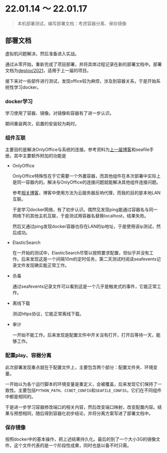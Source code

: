 # 22.01.14 ～ 22.01.17

> 本机部署测试，编写部署文档：考虑容器分离、保存镜像

## 部署文档

虚拟机问题解决，然后准备进入实战。

通过从零开始，重新完成了项目部署，并将具体过程记录在新的部署文档中。部署文档为[deploy/2021](/man/deploy/2021.md)，适用于上一届的项目。

接下来对一些部件进行测试，发现office较为麻烦，涉及到容器关系，于是开始系统性学习docker。

### docker学习

学习使用了容器、镜像。对镜像和容器有了进一步认识。

期间重装两次，前置的安装较为耗时。

### 组件互联

主要目的是解决OnlyOffice与系统的连接。参考资料为[上一届博客](https://blog.csdn.net/rentenglong2012)和seafile手册。其中主要额外附加的功能是

- OnlyOffice

    OnlyOffice特殊性在于它需要一个外置容器，而其他组件在本次部署中实际上是同一容器内的。解决与OnlyOffice的连接问题就能解决其他组件连接问题。

    参考[相关博客](https://blog.csdn.net/rentenglong2012/article/details/115957041?spm=1001.2014.3001.5502)，博客中使用方法为云服务器反响代理，而我的目的是本地LAN互联。

    于是学习docker网络，有了初步认识。偶然见发现ping能通过容器名与同一网络下的其他主机互联，于是测试用容器名替换localhost，结果失败。

    然后又通过ping发现docker容器也存在LAN的ip地址，于是使用该ip测试，然后成功。

- ElasticSearch

    在一开始的测试中，ElasticSearch尽管以按照要求配置，但似乎并没有工作。后来发现这是一个间隔10m的定时任务，第二天测试时阅读seafevents记录文件发现确实能正常工作。

- 杀毒

    通过seafevents记录文件可以看到这是一个几乎是触发式的事件，它能正常工作。

- 离线下载

    测试https协议，它能正常离线下载。

- 审计

    一开始不能工作。后来发现是配置文件中开关没有打开，打开后等待一天，能够工作。

### 配置play、容器分离

此次部署发现重点就在于配置文件上，主要包含两个部分：配置文件夹、环境变量。

一开始以为各个运行脚本的环境变量是重定义，会被覆盖，后来发现它们保持了一致性。主要包括`PYTHON_PATH`、`CCNET_CONFIG`和`SEAFILE_CONFIG`，它们在不同组件中都是相同的。

于是进一步学习容器修改端口的相关内容，然后改变端口映射，改变配置内容。结果与预想相同，随后得到容器化初步结论，并将分离方案写进了部署文档中。

### 保存镜像

按照docker中的基本操作，把上述结果持久化。最后的到了一个大小3G的镜像文件。这个文件代表的是一个阶段性成果，同时也是以备不时只需。